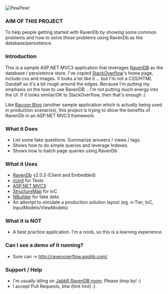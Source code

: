 ![PewPew!](http://static.ravendb.net/badges/standard/badge1.png)

### AIM OF THIS PROJECT

To help people getting started with RavenDb by showing some common problems and how to solve those problems using RavenDb as the database/persistence.

### Introduction

This is a sample ASP.NET MVC3 application that leverages [RavenDB](Http://RavenDB.net) as the database / persistence store.
I've copied [StackOverflow](http://stackoverflow)'s home page, include css and images. It looks a lot like it ... but I'm not a CSS/HTML Gandalf so it's a bit rough around the edges.
Because I'm putting my emphasis on the how to use RavenDB .. I'm not putting much energy into the UI. If it looks similar/OK to StackOverflow, then that's enough :)

Like [Racoon Blog](https://github.com/ayende/RaccoonBlog) (another sample application which is actually being used in production scenarios), this project is trying to show the benefits of RavenDb in an ASP.NET MVC3 framework.

### What it Does

* List some fake questions. Summarize answers / views / tags.
* Shows how to do simple queries and leverage Indexes.
* Shows how to batch page queries using RavenDb

### What it Uses

* [RavenDb](http://ravendb.net/) v2.0.3 (Client and Embedded)
* [xUnit](http://xunit.codeplex.com/) for Tests
* [ASP.NET MVC3](http://asp.net/mvc/)
* [StructureMap](http://structuremap.net/structuremap/) for IoC
* [NBuilder](http://nbuilder.org/) for fake data
* An attempt to simulate a production solution layout (eg. n-Tier, IoC, InputModels/ViewModels)

### What it is NOT

* A best practice application. I'm a noob, so this is a learning experience.

### Can I see a demo of it running?

* Sure can -> http://ravenoverflow.apphb.com/

### Support / Help

* I'm usually idling on [JabbR RavenDB room](http://jabbr.net/#/rooms/RavenDB). Please drop by! :)
* I accept Pull Requests, btw (hint hint) :)
